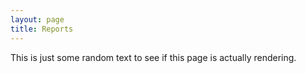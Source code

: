 ```yaml
---
layout: page
title: Reports
---
```


This is just some random text to see if this page is actually rendering.
